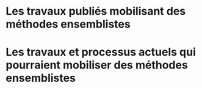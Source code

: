 # Les travaux publiés mobilisant des méthodes ensemblistes




# Les travaux et processus actuels qui pourraient mobiliser des méthodes ensemblistes















